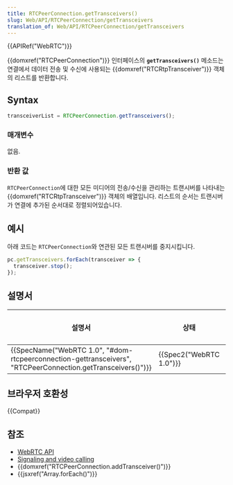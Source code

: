 ```yaml
---
title: RTCPeerConnection.getTransceivers()
slug: Web/API/RTCPeerConnection/getTransceivers
translation_of: Web/API/RTCPeerConnection/getTransceivers
---
```

{{APIRef("WebRTC")}}

{{domxref("RTCPeerConnection")}} 인터페이스의 **`getTransceivers()`** 메소드는 연결에서 데이터 전송 및 수신에 사용되는 {{domxref("RTCRtpTransceiver")}} 객체의 리스트를 반환합니다.

## Syntax

```js
transceiverList = RTCPeerConnection.getTransceivers();
```

### 매개변수

없음.

### 반환 값

`RTCPeerConnection`에 대한 모든 미디어의 전송/수신을 관리하는 트랜시버를 나타내는 {{domxref("RTCRtpTransceiver")}} 객체의 배열입니다. 리스트의 순서는 트랜시버가 연결에 추가된 순서대로 정렬되어있습니다.

## 예시

아래 코드는 `RTCPeerConnection`와 연관된 모든 트랜시버를 중지시킵니다.

```js
pc.getTransceivers.forEach(transceiver => {
  transceiver.stop();
});
```

## 설명서

| 설명서                                                                                                                                           | 상태                             | 코멘트 |
| ------------------------------------------------------------------------------------------------------------------------------------------------ | -------------------------------- | ------ |
| {{SpecName("WebRTC 1.0", "#dom-rtcpeerconnection-gettransceivers", "RTCPeerConnection.getTransceivers()")}} | {{Spec2("WebRTC 1.0")}} |        |

## 브라우저 호환성

{{Compat}}

## 참조

- [WebRTC API](/ko/docs/Web/API/WebRTC_API)
- [Signaling and video calling](/ko/docs/Web/API/WebRTC_API/Signaling_and_video_calling)
- {{domxref("RTCPeerConnection.addTransceiver()")}}
- {{jsxref("Array.forEach()")}}
